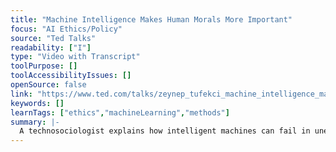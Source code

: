 ```yaml
---
title: "Machine Intelligence Makes Human Morals More Important"
focus: "AI Ethics/Policy"
source: "Ted Talks"
readability: ["I"]
type: "Video with Transcript"
toolPurpose: []
toolAccessibilityIssues: []
openSource: false
link: "https://www.ted.com/talks/zeynep_tufekci_machine_intelligence_makes_human_morals_more_important"
keywords: []
learnTags: ["ethics","machineLearning","methods"]
summary: |-
  A technosociologist explains how intelligent machines can fail in unexpected ways that don&#39;t fit human error patterns, highlighting the importance of human ethics in machine learning development.
---
```


